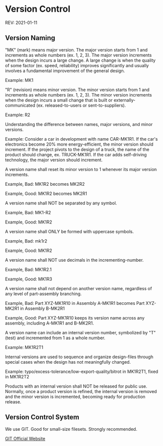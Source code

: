 # Version Control

REV: 2021-01-11

## Version Naming

"MK" (mark) means major version. The major version starts from 1 and increments as whole numbers (ex. 1, 2, 3). The major version increments when the design incurs a large change. A large change is when the quality of some factor (ex. speed, reliability) improves significantly and usually involves a fundamental improvement of the general design.

Example: MK1

"R" (revision) means minor version. The minor version starts from 1 and increments as whole numbers (ex. 1, 2, 3). The minor version increments when the design incurs a small change that is built or externally-communicated (ex. released-to-users or sent-to-suppliers).

Example: R2

Understanding the difference between names, major versions, and minor versions.

Example: Consider a car in development with name CAR-MK1R1. If the car's electronics become 20% more energy-efficient, the minor version should increment. If the project pivots to the design of a truck, the name of the product should change, ex. TRUCK-MK1R1. If the car adds self-driving technology, the major version should increment.

A version name shall reset its minor version to 1 whenever its major version increments.

Example, Bad: MK1R2 becomes MK2R2

Example, Good: MK1R2 becomes MK2R1

A version name shall NOT be separated by any symbol.

Example, Bad: MK1-R2

Example, Good: MK1R2

A version name shall ONLY be formed with uppercase symbols.

Example, Bad: mk1r2

Example, Good: MK1R2

A version name shall NOT use decimals in the incrementing-number.

Example, Bad: MK1R2.1

Example, Good: MK1R3

A version name shall not depend on another version name, regardless of any level of part-assembly branching.

Example, Bad: Part XYZ-MK1R10 in Assembly A-MK1R1 becomes Part XYZ-MK2R1 in Assembly B-MK2R1

Example, Good: Part XYZ-MK1R10 keeps its version name across any assembly, including A-MK1R1 and B-MK2R1. 

A version name can include an internal version number, symbolized by "T" (test) and incremented from 1 as a whole number.

Example: MK1R2T1

Internal versions are used to sequence and organize design-files through special cases when the design has not meaningfully changed.

Example: typo/excess-tolerance/low-export-quality/bitrot in MK1R2T1, fixed in MK1R2T2

Products with an internal version shall NOT be released for public use. Normally, once a product version is refined, the internal version is removed and the minor version is incremented, becoming ready for production release.

## Version Control System

We use GIT. Good for small-size filesets. Strongly recommended.

[GIT Official Website](https://git-scm.com/)

